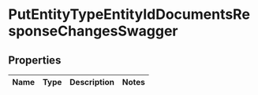 # PutEntityTypeEntityIdDocumentsResponseChangesSwagger

## Properties
Name | Type | Description | Notes
------------ | ------------- | ------------- | -------------
